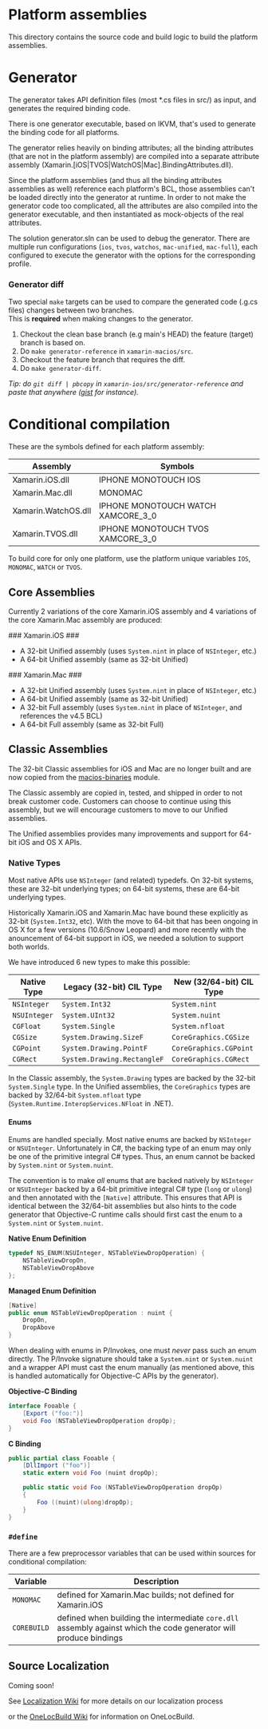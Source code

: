 Platform assemblies
===================

This directory contains the source code and build logic to build the platform assemblies.

Generator
=========

The generator takes API definition files (most *.cs files in src/) as input,
and generates the required binding code.

There is one generator executable, based on IKVM, that's used to generate the
binding code for all platforms.

The generator relies heavily on binding attributes; all the binding attributes
(that are not in the platform assembly) are compiled into a separate attribute
assembly (Xamarin.[iOS|TVOS|WatchOS|Mac].BindingAttributes.dll).

Since the platform assemblies (and thus all the binding attributes assemblies
as well) reference each platform's BCL, those assemblies can't be loaded
directly into the generator at runtime. In order to not make the generator
code too complicated, all the attributes are also compiled into the generator
executable, and then instantiated as mock-objects of the real attributes.

The solution generator.sln can be used to debug the generator. There are
multiple run configurations (`ios`, `tvos`, `watchos`, `mac-unified`,
`mac-full`), each configured to execute the generator with the options for the
corresponding profile.

### Generator diff

Two special `make` targets can be used to compare the generated code (.g.cs files) changes between two branches.  
This is **required** when making changes to the generator.

1. Checkout the clean base branch (e.g main's HEAD) the feature (target) branch is based on.
2. Do `make generator-reference` in `xamarin-macios/src`.
3. Checkout the feature branch that requires the diff.
4. Do `make generator-diff`.

*Tip: do `git diff | pbcopy` in `xamarin-ios/src/generator-reference` and paste that anywhere ([gist](https://gist.github.com) for instance).*

Conditional compilation
=======================

These are the symbols defined for each platform assembly:

| Assembly            | Symbols                            |
| ------------------  | -----------                        |
| Xamarin.iOS.dll     | IPHONE MONOTOUCH IOS               |
| Xamarin.Mac.dll     | MONOMAC                            |
| Xamarin.WatchOS.dll | IPHONE MONOTOUCH WATCH XAMCORE_3_0 |
| Xamarin.TVOS.dll    | IPHONE MONOTOUCH TVOS XAMCORE_3_0  |

To build core for only one platform, use the platform unique variables `IOS`, `MONOMAC`, `WATCH` or `TVOS`.

## Core Assemblies ##

Currently 2 variations of the core Xamarin.iOS assembly and 4 variations of
the core Xamarin.Mac assembly are produced:

### Xamarin.iOS ###

* A 32-bit Unified assembly (uses `System.nint` in place of `NSInteger`, etc.)
* A 64-bit Unified assembly (same as 32-bit Unified)

### Xamarin.Mac ###

* A 32-bit Unified assembly (uses `System.nint` in place of `NSInteger`, etc.)
* A 64-bit Unified assembly (same as 32-bit Unified)
* A 32-bit Full assembly (uses `System.nint` in place of `NSInteger`, and references the v4.5 BCL)
* A 64-bit Full assembly (same as 32-bit Full)

## Classic Assemblies ###

The 32-bit Classic assemblies for iOS and Mac are no longer built and are now
copied from the [macios-binaries](https://github.com/xamarin/macios-binaries)
module. 

The Classic assembly are copied in, tested, and shipped in order to not break customer code. 
Customers can choose to continue using this assembly, but we will encourage customers to
move to our Unified assemblies.

The Unified assemblies provides many improvements and support for 64-bit
iOS and OS X APIs.

### Native Types ###

Most native APIs use `NSInteger` (and related) typedefs. On 32-bit systems,
these are 32-bit underlying types; on 64-bit systems, these are 64-bit
underlying types.

Historically Xamarin.iOS and Xamarin.Mac have bound these explicitly as 32-bit
(`System.Int32`, etc). With the move to 64-bit that has been ongoing in OS X
for a few versions (10.6/Snow Leopard) and more recently with the anouncement
of 64-bit support in iOS, we needed a solution to support both worlds.

We have introduced 6 new types to make this possible:

| Native Type   | Legacy (32-bit) CIL Type    | New (32/64-bit) CIL Type |
| ------------- | --------------------------- | ------------------------ |
| `NSInteger`   | `System.Int32`              | `System.nint`            |
| `NSUInteger`  | `System.UInt32`             | `System.nuint`           |
| `CGFloat`     | `System.Single`             | `System.nfloat`          |
| `CGSize`      | `System.Drawing.SizeF`      | `CoreGraphics.CGSize`    |
| `CGPoint`     | `System.Drawing.PointF`     | `CoreGraphics.CGPoint`   |
| `CGRect`      | `System.Drawing.RectangleF` | `CoreGraphics.CGRect`    |

In the Classic assembly, the `System.Drawing` types are backed by the 32-bit
`System.Single` type. In the Unified assemblies, the `CoreGraphics` types are
backed by 32/64-bit `System.nfloat` type
(`System.Runtime.InteropServices.NFloat` in .NET).

#### Enums ####

Enums are handled specially. Most native enums are backed by `NSInteger` or
`NSUInteger`. Unfortunately in C#, the backing type of an enum may only be
one of the primitive integral C# types. Thus, an enum cannot be backed by
`System.nint` or `System.nuint`.

The convention is to make *all* enums that are backed natively by `NSInteger`
or `NSUInteger` backed by a 64-bit primitive integral C# type (`long` or
`ulong`) and then annotated with the `[Native]` attribute. This ensures that
API is identical between the 32/64-bit assemblies but also hints to the code
generator that Objective-C runtime calls should first cast the enum to a
`System.nint` or `System.nuint`.

**Native Enum Definition**

```c
typedef NS_ENUM(NSUInteger, NSTableViewDropOperation) {
	NSTableViewDropOn,
	NSTableViewDropAbove
};
```

**Managed Enum Definition**

```csharp
[Native]
public enum NSTableViewDropOperation : nuint {
	DropOn,
	DropAbove
}
```

When dealing with enums in P/Invokes, one must *never* pass such an enum directly.
The P/Invoke signature should take a `System.nint` or `System.nuint` and a
wrapper API must cast the enum manually (as mentioned above, this is handled
automatically for Objective-C APIs by the generator).

**Objective-C Binding**
```csharp
interface Fooable {
	[Export ("foo:")]
	void Foo (NSTableViewDropOperation dropOp);
}
```

**C Binding**

```csharp
public partial class Fooable {
	[DllImport ("foo")]
	static extern void Foo (nuint dropOp);

	public static void Foo (NSTableViewDropOperation dropOp)
	{
		Foo ((nuint)(ulong)dropOp);
	}
}
```

### `#define` ###

There are a few preprocessor variables that can be used within sources for
conditional compilation:

| Variable  | Description |
| --------- | ------------|
| `MONOMAC` | defined for Xamarin.Mac builds; not defined for Xamarin.iOS |
| `COREBUILD` | defined when building the intermediate `core.dll` assembly against which the code generator will produce bindings |

## Source Localization ##
Coming soon!

See [Localization Wiki][Localization-wiki] for more details on our localization process

or the [OneLocBuild Wiki][OneLocBuild-wiki] for information on OneLocBuild.

[Localization-wiki]: https://github.com/xamarin/maccore/wiki/Localization
[OneLocBuild-wiki]: https://ceapex.visualstudio.com/CEINTL/_wiki/wikis/CEINTL.wiki/107/Localization-with-OneLocBuild-Task